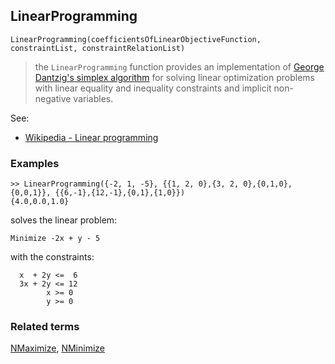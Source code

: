 ## LinearProgramming
```
LinearProgramming(coefficientsOfLinearObjectiveFunction, constraintList, constraintRelationList)
```

> the `LinearProgramming` function provides an implementation of [George Dantzig's simplex algorithm](http://en.wikipedia.org/wiki/Simplex_algorithm) for solving linear optimization problems with linear equality and inequality constraints  and implicit non-negative variables.

See:  
* [Wikipedia - Linear programming](http://en.wikipedia.org/wiki/Linear_programming)

### Examples

```
>> LinearProgramming({-2, 1, -5}, {{1, 2, 0},{3, 2, 0},{0,1,0},{0,0,1}}, {{6,-1},{12,-1},{0,1},{1,0}})
{4.0,0.0,1.0} 
```

solves the linear problem:

```
Minimize -2x + y - 5
```

with the constraints:

```
  x  + 2y <=  6
  3x + 2y <= 12
        x >= 0
		y >= 0
```

### Related terms
[NMaximize](NMaximize.md), [NMinimize](NMinimize.md)